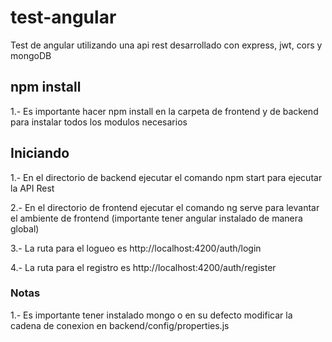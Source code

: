 # test-angular
Test de angular utilizando una api rest desarrollado con express, jwt, cors y mongoDB

## npm install
1.- Es importante hacer npm install en la carpeta de frontend y de backend para instalar todos los modulos necesarios

## Iniciando

1.- En el directorio de backend ejecutar el comando npm start para ejecutar la API Rest

2.- En el directorio de frontend ejecutar el comando ng serve para levantar el ambiente de frontend (importante tener angular instalado de manera global)

3.- La ruta para el logueo es http://localhost:4200/auth/login

4.- La ruta para el registro es http://localhost:4200/auth/register

### Notas
1.- Es importante tener instalado mongo o en su defecto modificar la cadena de conexion en backend/config/properties.js
